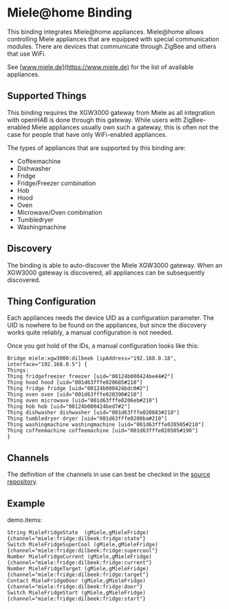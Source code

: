 # Miele@home Binding

This binding integrates Miele@home appliances.
Miele@home allows controlling Miele appliances that are equipped with special communication modules. 
There are devices that communicate through ZigBee and others that use WiFi.

See [www.miele.de](https://www.miele.de) for the list of available appliances.

## Supported Things

This binding requires the XGW3000 gateway from Miele as all integration with openHAB is done through this gateway.
While users with ZigBee-enabled Miele appliances usually own such a gateway, this is often not the case for people that have only WiFi-enabled appliances.

The types of appliances that are supported by this binding are: 

- Coffeemachine
- Dishwasher
- Fridge
- Fridge/Freezer combination
- Hob
- Hood
- Oven
- Microwave/Oven combination
- Tumbledryer
- Washingmachine

## Discovery

The binding is able to auto-discover the Miele XGW3000 gateway.
When an XGW3000 gateway is discovered, all appliances can be subsequently discovered.


## Thing Configuration

Each appliances needs the device UID as a configuration parameter.
The UID is nowhere to be found on the appliances, but since the discovery works quite reliably, a manual configuration is not needed.

Once you got hold of the IDs, a manual configuration looks like this:

```
Bridge miele:xgw3000:dilbeek [ipAddress="192.168.0.18", interface="192.168.0.5"] {
Things:
Thing fridgefreezer freezer [uid="00124b000424be44#2"]
Thing hood hood [uid="001d63fffe020685#210"]
Thing fridge fridge [uid="00124b000424bdc0#2"]
Thing oven oven [uid="001d63fffe020390#210"]
Thing oven microwave [uid="001d63fffe0206eb#210"]
Thing hob hob [uid="00124b000424bed7#2"]
Thing dishwasher dishwasher [uid="001d63fffe020683#210"]
Thing tumbledryer dryer [uid="001d63fffe0200ba#210"]
Thing washingmachine washingmachine [uid="001d63fffe020505#210"]
Thing coffeemachine coffeemachine [uid="001d63fffe020505#190"]
}
```

## Channels

The definition of the channels in use can best be checked in the [source repository](https://github.com/openhab/openhab-addons/tree/master/bundles/org.openhab.binding.miele/src/main/resources/ESH-INF/thing).

## Example

demo.items:

```
String MieleFridgeState  (gMiele,gMieleFridge) {channel="miele:fridge:dilbeek:fridge:state"}
Switch MieleFridgeSuperCool (gMiele,gMieleFridge) {channel="miele:fridge:dilbeek:fridge:supercool"}
Number MieleFridgeCurrent (gMiele,gMieleFridge) {channel="miele:fridge:dilbeek:fridge:current"}
Number MieleFridgeTarget (gMiele,gMieleFridge) {channel="miele:fridge:dilbeek:fridge:target"}
Contact MieleFridgeDoor (gMiele,gMieleFridge) {channel="miele:fridge:dilbeek:fridge:door"}
Switch MieleFridgeStart (gMiele,gMieleFridge) {channel="miele:fridge:dilbeek:fridge:start"}
```

